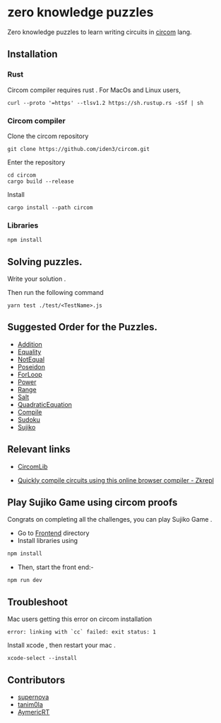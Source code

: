 # zero knowledge puzzles

Zero knowledge puzzles to learn writing circuits in [circom](https://docs.circom.io/) lang.

## Installation

### Rust

Circom compiler requires rust .
For MacOs and Linux users,

```
curl --proto '=https' --tlsv1.2 https://sh.rustup.rs -sSf | sh

```

### Circom compiler

Clone the circom repository

```
git clone https://github.com/iden3/circom.git
```

Enter the repository

```
cd circom
cargo build --release
```

Install

```
cargo install --path circom
```

### Libraries

```
npm install
```

## Solving puzzles.

Write your solution .

Then run the following command

```
yarn test ./test/<TestName>.js
```

## Suggested Order for the Puzzles.

-   [Addition](https://github.com/RareSkills/zero-knowledge-puzzles/tree/main/Addition)
-   [Equality](https://github.com/RareSkills/zero-knowledge-puzzles/tree/main/Equality)
-   [NotEqual](https://github.com/RareSkills/zero-knowledge-puzzles/tree/main/NotEqual)
-   [Poseidon](https://github.com/RareSkills/zero-knowledge-puzzles/tree/main/Poseidon)
-   [ForLoop](https://github.com/RareSkills/zero-knowledge-puzzles/tree/main/ForLoop)
-   [Power](https://github.com/RareSkills/zero-knowledge-puzzles/tree/main/Power)
-   [Range](https://github.com/RareSkills/zero-knowledge-puzzles/tree/main/Range)
-   [Salt](https://github.com/RareSkills/zero-knowledge-puzzles/tree/main/Salt)
-   [QuadraticEquation](https://github.com/RareSkills/zero-knowledge-puzzles/tree/main/QuadraticEquation)
-   [Compile](https://github.com/RareSkills/zero-knowledge-puzzles/tree/main/Compile)
-   [Sudoku](https://github.com/RareSkills/zero-knowledge-puzzles/tree/main/Sudoku)
-   [Sujiko](https://github.com/RareSkills/zero-knowledge-puzzles/tree/main/Sujiko)

## Relevant links

-   [CircomLib](https://github.com/iden3/circomlib)

-   [Quickly compile circuits using this online browser compiler - Zkrepl](https://zkrepl.dev)

## Play Sujiko Game using circom proofs

Congrats on completing all the challenges, you can play Sujiko Game .

-   Go to [Frontend](https://github.com/RareSkills/zero-knowledge-puzzles/tree/main/Sujiko/Frontend) directory
-   Install libraries using

```bash
npm install
```

-   Then, start the front end:-

```
npm run dev
```

## Troubleshoot

Mac users getting this error on circom installation

```
error: linking with `cc` failed: exit status: 1
```

Install xcode , then restart your mac .

```
xcode-select --install
```

## Contributors

-   [supernova](https://github.com/supernovahs)
-   [tanim0la](https://github.com/tanim0la)
-   [AymericRT](https://github.com/AymericRT)
